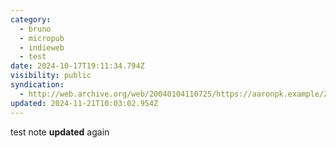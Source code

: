 ```yaml
---
category:
  - bruno
  - micropub
  - indieweb
  - test
date: 2024-10-17T19:11:34.794Z
visibility: public
syndication:
  - http://web.archive.org/web/20040104110725/https://aaronpk.example/2014/06/01/9/indieweb
updated: 2024-11-21T10:03:02.954Z
---
```


test note **updated** again